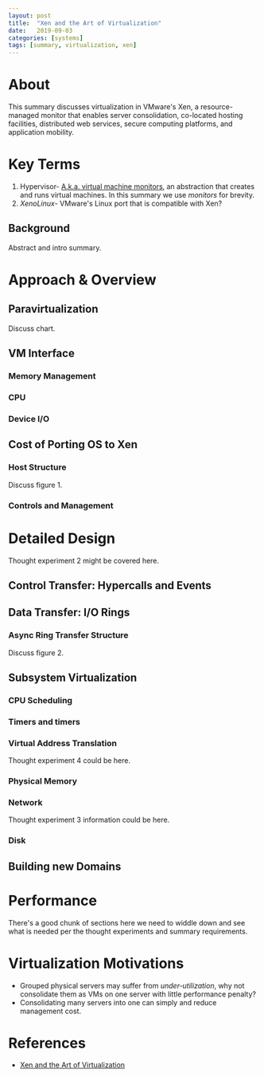 ```yaml
---
layout: post
title:  "Xen and the Art of Virtualization"
date:   2019-09-03 
categories: [systems]
tags: [summary, virtualization, xen]
---
```

# About
This summary discusses virtualization in VMware's Xen, a resource-managed monitor that enables server consolidation, co-located hosting facilities, distributed web services, secure computing platforms, and application mobility.

# Key Terms
1. Hypervisor- [A.k.a. virtual machine monitors](https://en.wikipedia.org/wiki/Hypervisor), an abstraction that creates and runs virtual machines. In this summary we use _monitors_ for brevity.
2. _XenoLinux_- VMware's Linux port that is compatible with Xen?

## Background
Abstract and intro summary.

# Approach & Overview
## Paravirtualization
Discuss chart.

## VM Interface
### Memory Management
### CPU
### Device I/O

## Cost of Porting OS to Xen
### Host Structure
Discuss figure 1.

### Controls and Management

# Detailed Design
Thought experiment 2 might be covered here.

## Control Transfer: Hypercalls and Events
## Data Transfer: I/O Rings
### Async Ring Transfer Structure
Discuss figure 2.

## Subsystem Virtualization
### CPU Scheduling
### Timers and timers
### Virtual Address Translation
Thought experiment 4 could be here.

### Physical Memory
### Network
Thought experiment 3 information could be here.

### Disk

## Building new Domains

# Performance
There's a good chunk of sections here we need to widdle down and see what is needed per the thought experiments and summary requirements.

# Virtualization Motivations
* Grouped physical servers may suffer from _under-utilization_, why not consolidate them as VMs on one server with little performance penalty?
* Consolidating many servers into one can simply and reduce management cost.

# References
* [Xen and the Art of Virtualization](https://www.cl.cam.ac.uk/research/srg/netos/papers/2003-xensosp.pdf)